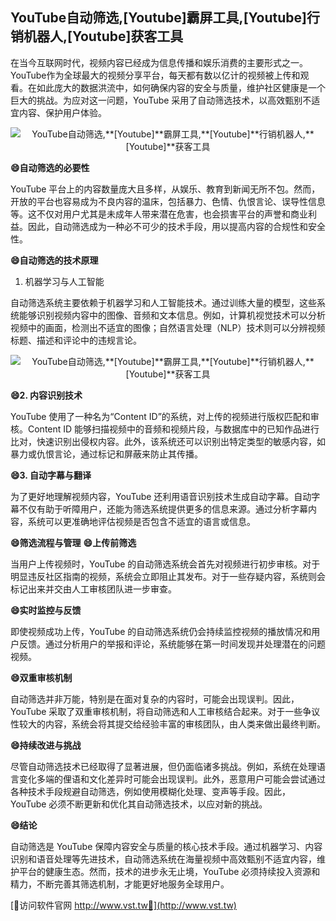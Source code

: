 ## **YouTube自动筛选,**[Youtube]**霸屏工具,**[Youtube]**行销机器人,**[Youtube]**获客工具**

在当今互联网时代，视频内容已经成为信息传播和娱乐消费的主要形式之一。YouTube作为全球最大的视频分享平台，每天都有数以亿计的视频被上传和观看。在如此庞大的数据洪流中，如何确保内容的安全与质量，维护社区健康是一个巨大的挑战。为应对这一问题，YouTube 采用了自动筛选技术，以高效甄别不适宜内容、保护用户体验。

 <center><img src="https://vst.tw/MP4/tuiguang/png/1.png" alt="YouTube自动筛选,**[Youtube]**霸屏工具,**[Youtube]**行销机器人,**[Youtube]**获客工具"></center>

**😄自动筛选的必要性**

YouTube 平台上的内容数量庞大且多样，从娱乐、教育到新闻无所不包。然而，开放的平台也容易成为不良内容的温床，包括暴力、色情、仇恨言论、误导性信息等。这不仅对用户尤其是未成年人带来潜在危害，也会损害平台的声誉和商业利益。因此，自动筛选成为一种必不可少的技术手段，用以提高内容的合规性和安全性。

**😄自动筛选的技术原理**
1. 机器学习与人工智能

自动筛选系统主要依赖于机器学习和人工智能技术。通过训练大量的模型，这些系统能够识别视频内容中的图像、音频和文本信息。例如，计算机视觉技术可以分析视频中的画面，检测出不适宜的图像；自然语言处理（NLP）技术则可以分辨视频标题、描述和评论中的违规言论。

 <center><img src="https://vst.tw/MP4/tuiguang/png/6.png" alt="YouTube自动筛选,**[Youtube]**霸屏工具,**[Youtube]**行销机器人,**[Youtube]**获客工具"></center>

**😄2. 内容识别技术**

YouTube 使用了一种名为“Content ID”的系统，对上传的视频进行版权匹配和审核。Content ID 能够扫描视频中的音频和视频片段，与数据库中的已知作品进行比对，快速识别出侵权内容。此外，该系统还可以识别出特定类型的敏感内容，如暴力或仇恨言论，通过标记和屏蔽来防止其传播。

**😄3. 自动字幕与翻译**

为了更好地理解视频内容，YouTube 还利用语音识别技术生成自动字幕。自动字幕不仅有助于听障用户，还能为筛选系统提供更多的信息来源。通过分析字幕内容，系统可以更准确地评估视频是否包含不适宜的语言或信息。

**😄筛选流程与管理**
**😄上传前筛选**

当用户上传视频时，YouTube 的自动筛选系统会首先对视频进行初步审核。对于明显违反社区指南的视频，系统会立即阻止其发布。对于一些存疑内容，系统则会标记出来并交由人工审核团队进一步审查。

**😄实时监控与反馈**

即使视频成功上传，YouTube 的自动筛选系统仍会持续监控视频的播放情况和用户反馈。通过分析用户的举报和评论，系统能够在第一时间发现并处理潜在的问题视频。

**😄双重审核机制**

自动筛选并非万能，特别是在面对复杂的内容时，可能会出现误判。因此，YouTube 采取了双重审核机制，将自动筛选和人工审核结合起来。对于一些争议性较大的内容，系统会将其提交给经验丰富的审核团队，由人类来做出最终判断。

**😄持续改进与挑战**

尽管自动筛选技术已经取得了显著进展，但仍面临诸多挑战。例如，系统在处理语言变化多端的俚语和文化差异时可能会出现误判。此外，恶意用户可能会尝试通过各种技术手段规避自动筛选，例如使用模糊化处理、变声等手段。因此，YouTube 必须不断更新和优化其自动筛选技术，以应对新的挑战。

**😄结论**

自动筛选是 YouTube 保障内容安全与质量的核心技术手段。通过机器学习、内容识别和语音处理等先进技术，自动筛选系统在海量视频中高效甄别不适宜内容，维护平台的健康生态。然而，技术的进步永无止境，YouTube 必须持续投入资源和精力，不断完善其筛选机制，才能更好地服务全球用户。


[👻访问软件官网 http://www.vst.tw👻](http://www.vst.tw)
